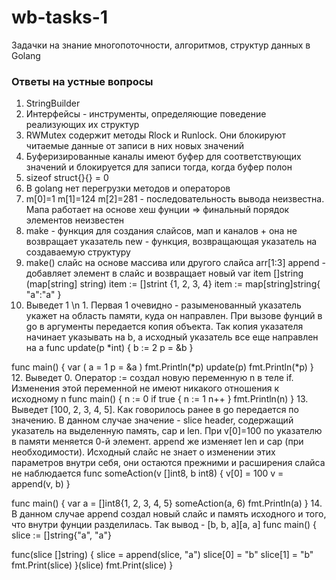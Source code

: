 # wb-tasks-1
Задачки на знание многопоточности, алгоритмов, структур данных в Golang

### Ответы на устные вопросы
1. StringBuilder
2. Интерфейсы - инструменты, определяющие поведение реализующих их структур
3. RWMutex содержит методы Rlock и Runlock. Они блокируют читаемые данные от записи в них новых значений
4. Буферизированные каналы имеют буфер для соответствующих значений и блокируется для записи тогда, когда буфер полон
5. sizeof struct{}{} = 0
6. В golang нет перегрузки методов и операторов
7. m[0]=1 m[1]=124 m[2]=281 - последовательность вывода неизвестна. Мапа работает на основе хеш фунции => финальный порядок элементов неизвестен
8. make - функция для создания слайсов, мап и каналов + она не возвращает указатель
   new - функция, возвращающая указатель на создаваемую структуру
10. make()
    слайс на основе массива или другого слайса arr[1:3]
    append - добавляет элемент в слайс и возвращает новый
    var item []string (map[string] string)
    item := []strint {1, 2, 3, 4}
    item := map[string]string{ "a":"a" }
11. Выведет 1 \n 1. Первая 1 очевидно - разыменованный указатель укажет на область памяти, куда он направлен. При вызове фунций в go в аргументы передается копия объекта. Так копия указателя начинает указывать на b, а исходный указатель все еще направлен на a
func update(p *int) {
  b := 2
  p = &b
}

func main() {
  var (
     a = 1
     p = &a
  )
  fmt.Println(*p)
  update(p)
  fmt.Println(*p)
}
12. Выведет 0. Оператор := создал новую переменную n в теле if. Изменения этой переменной не имеют никакого отношения к исходному n
  func main() {
  n := 0
  if true {
     n := 1
     n++
  }
  fmt.Println(n)
}
13. Выведет [100, 2, 3, 4, 5]. Как говорилось ранее в go передается по значению. В данном случае значение - slice header, содержащий указатель на выделенную память, cap и len. При v[0]=100 по указателю в памяти меняется 0-й элемент. append же изменяет len и cap (при необходимости). Исходный слайс не знает о изменении этих параметров внутри себя, они остаются прежними и расширения слайса не наблюдается 
func someAction(v []int8, b int8) {
  v[0] = 100
  v = append(v, b)
}

func main() {
  var a = []int8{1, 2, 3, 4, 5}
  someAction(a, 6)
  fmt.Println(a)
}
14. В данном случае append создал новый слайс и память исходного и того, что внутри фунции разделилась. Так вывод - [b, b, a][a, a]
func main() {
  slice := []string{"a", "a"}

  func(slice []string) {
     slice = append(slice, "a")
     slice[0] = "b"
     slice[1] = "b"
     fmt.Print(slice)
  }(slice)
  fmt.Print(slice)
}
